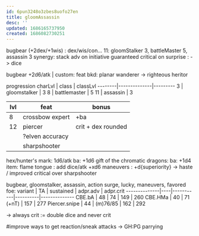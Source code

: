 ```yaml
---
id: 6pun3248o3zbes8uofo27en
title: gloomAssassin
desc: ''
updated: 1686165737950
created: 1686082730251
---
```


bugbear (+2dex/+1wis) : dex/wis/con...
11: gloomStalker 3, battleMaster 5, assassin 3
synergy:
  stack adv on initiative
  guaranteed critical on surprise :
  -> dice

bugbear +2d6/atk | custom: feat
bkd: planar wanderer
  -> righteous heritor

progression
charLvl | class        | classLvl
--------|--------------|---------
3       | gloomstalker | 3
8       | battlemaster | 5
11      | assassin     | 3

lvl | feat            | bonus
----|-----------------|-------------------
8   | crossbow expert | +ba
12  | piercer         | crit + dex rounded
    | ?elven accuracy |
    | sharpshooter    |

hex/hunter's mark: 1d6/atk ba: +1d6
gift of the chromatic dragons: ba: +1d4
item: flame tongue : add dice/atk +xd6
maneuvers : +d{superiority}
-> haste / improved critical over sharpshooter

bugbear, gloomstalker, assassin, action surge, lucky, maneuvers, favored foe:
variant       | TA | sustained | adpr.adv | adpr.crit
--------------|----|-----------|----------|--------------
CBE.bA        | 48 | 74        | 149      | 260
CBE.HMa       | 40 | 71 (+nT)  | 157      | 277
Piercer.snipe | 44 | (m)76/85  | 162      | 292

-> always crit := double dice and never crit

#improve ways to get reaction/sneak attacks
-> GH:PG parrying
